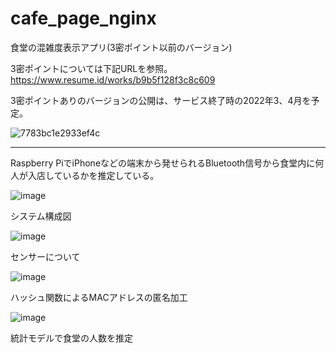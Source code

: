 # cafe_page_nginx
食堂の混雑度表示アプリ(3密ポイント以前のバージョン)

3密ポイントについては下記URLを参照。
https://www.resume.id/works/b9b5f128f3c8c609

3密ポイントありのバージョンの公開は、サービス終了時の2022年3、4月を予定。

![7783bc1e2933ef4c](https://user-images.githubusercontent.com/33394165/152837021-16733d57-fdb0-476b-9f92-90e39c0d67cc.jpg)

---

Raspberry PiでiPhoneなどの端末から発せられるBluetooth信号から食堂内に何人が入店しているかを推定している。

![image](https://user-images.githubusercontent.com/33394165/152838858-948b5ce0-d8da-4bef-aa57-06251dd95d55.png)

システム構成図

![image](https://user-images.githubusercontent.com/33394165/152838888-a1f74884-04b1-4d95-8074-3008234bd25a.png)

センサーについて

![image](https://user-images.githubusercontent.com/33394165/152838917-f9255ccc-1c30-49c3-bbcd-847ad87f06cb.png)

ハッシュ関数によるMACアドレスの匿名加工

![image](https://user-images.githubusercontent.com/33394165/152838993-b0506f4e-97f2-4a3e-9947-73493683cf12.png)

統計モデルで食堂の人数を推定
